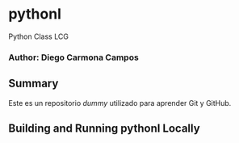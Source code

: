 # pythonI
Python Class LCG

### Author: Diego Carmona Campos

## Summary
Este es un repositorio *dummy* utilizado para aprender Git y GitHub.

## Building and Running pythonI Locally


